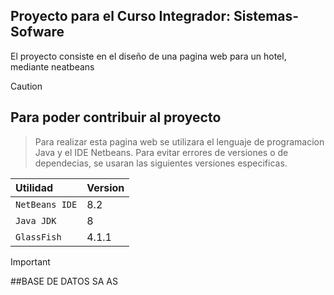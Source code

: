 ## Proyecto para el Curso Integrador: Sistemas-Sofware

El proyecto consiste en el diseño de una pagina web para un hotel, mediante neatbeans 

> [!CAUTION]
> ## Para poder contribuir al proyecto
> > Para realizar esta pagina web se utilizara el lenguaje de programacion Java y el IDE Netbeans.
> Para evitar errores de versiones o de dependecias, se usaran las siguientes versiones especificas.
> > 
> | Utilidad    | Version     |
> | :---------- | :---------- |
> | `NetBeans IDE`  | 8.2          |
> | `Java JDK`  | 8           |
> | `GlassFish` | 4.1.1      |

>[!IMPORTANT]
>##BASE DE DATOS
>SA
>AS
